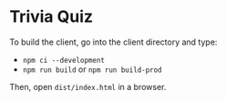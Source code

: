 # Trivia Quiz

To build the client, go into the client directory and type:

* `npm ci --development`
* `npm run build` or `npm run build-prod`

Then, open `dist/index.html` in a browser.
